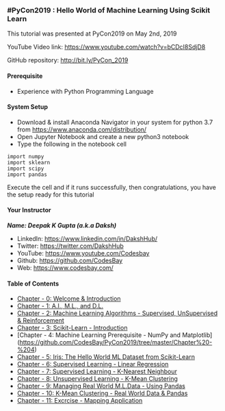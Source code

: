 ### #PyCon2019 : Hello World of Machine Learning Using Scikit Learn

This tutorial was presented at PyCon2019 on May 2nd, 2019

YouTube Video link:  https://www.youtube.com/watch?v=bCDcI8SdjD8 

GitHub repository: http://bit.ly/PyCon_2019

#### Prerequisite

- Experience with Python Programming Language

#### System Setup

- Download & install Anaconda Navigator in your system for python 3.7 from https://www.anaconda.com/distribution/
- Open Jupyter Notebook and create a new python3 notebook
- Type the following in the notebook cell

```
import numpy
import sklearn
import scipy
import pandas
```

Execute the cell and if it runs successfully, then congratulations, you have the setup ready for this tutorial

#### Your Instructor

___Name: Deepak K Gupta (a.k.a Daksh)___

- LinkedIn: https://www.linkedin.com/in/DakshHub/ 
- Twitter:  https://twitter.com/DakshHub
- YouTube:  https://www.youtube.com/Codesbay
- Github:   https://github.com/CodesBay
- Web:      https://www.codesbay.com/

#### Table of Contents

- [Chapter - 0: Welcome & Introduction](https://github.com/CodesBay/PyCon2019/blob/master/Chapter%20-%200/%5B0%5D%20-%20Welcome%20%26%20Introduction.ipynb)
- [Chapter - 1: A.I., M.L., and D.L.](https://github.com/CodesBay/PyCon2019/blob/master/Chapter%20-%201/%5B1%2C2%5D%20-%20The%20need%20of%20M.L.ipynb)
- [Chapter - 2: Machine Learning Algorithms - Supervised, UnSupervised & Reinforcement](https://github.com/CodesBay/PyCon2019/blob/master/Chapter%20-%202/%5B1%2C2%5D%20-%20The%20need%20of%20M.L.ipynb)
- [Chapter - 3: Scikit-Learn - Introduction](https://github.com/CodesBay/PyCon2019/blob/master/Chapter%20-%203/%5B3%5D%20-%20Introduction%20to%20Scikit-Learn.ipynb)
- [Chapter - 4: Machine Learning Prerequisite - NumPy and Matplotlib] (https://github.com/CodesBay/PyCon2019/tree/master/Chapter%20-%204)
- [Chapter - 5: Iris: The Hello World ML Dataset from Scikit-Learn](https://github.com/CodesBay/PyCon2019/blob/master/Chapter%20-%205/%5B5%5D%20-%20The%20Hello%20World%20Dataset.ipynb)
- [Chapter - 6: Supervised Learning - Linear Regression](https://github.com/CodesBay/PyCon2019/blob/master/Chapter%20-%206/%5B6%5D%20-%20Linear%20Regression.ipynb)
- [Chapter - 7: Supervised Learning - K-Nearest Neighbour](https://github.com/CodesBay/PyCon2019/blob/master/Chapter%20-%207/%5B7%5D%20-%20K%20Nearest%20Neighbour.ipynb)
- [Chapter - 8: Unsupervised Learning - K-Mean Clustering](https://github.com/CodesBay/PyCon2019/blob/master/Chapter%20-%208/%5B8%5D%20-%20K%20Means%20Clustering.ipynb)
- [Chapter - 9: Managing Real World M.L.Data - Using Pandas](https://github.com/CodesBay/PyCon2019/blob/master/Chapter%20-%209/%5B9%5D%20-%20Managing%20Real%20World%20M.L.%20Data%20using%20Pandas.ipynb)
- [Chapter - 10: K-Mean Clustering - Real World Data & Pandas](https://github.com/CodesBay/PyCon2019/blob/master/Chapter%20-%2010/%5B10%5D%20-%20K%20Means%20Clustering%20with%20Real%20World%20Dataset%20and%20Pandas.ipynb)
- [Chapter - 11: Excrcise - Mapping Application ](https://github.com/CodesBay/PyCon2019/blob/master/Chapter%20-%2011/%5B11%5D%20Exercise%20-%20Mapping%20Application.ipynb)

